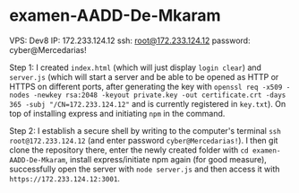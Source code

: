 # examen-AADD-De-Mkaram

VPS: Dev8
IP: 172.233.124.12
ssh: root@172.233.124.12
password: cyber@Mercedarias!

Step 1: I created `index.html` (which will just display `login clear`) and `server.js` (which will start a server and be able to be opened as HTTP or HTTPS on different ports, after generating the key with `openssl req -x509 -nodes -newkey rsa:2048 -keyout private.key -out certificate.crt -days 365 -subj "/CN=172.233.124.12"` and is currently registered in `key.txt`). On top of installing express and initiating `npm` in the command.

Step 2: I establish a secure shell by writing to the computer's terminal `ssh root@172.233.124.12` (and enter password `cyber@Mercedarias!`). I then git clone the repository there, enter the newly created folder with `cd examen-AADD-De-Mkaram`, install express/initiate npm again (for good measure), successfully open the server with `node server.js` and then access it with `https://172.233.124.12:3001`.
